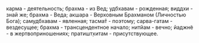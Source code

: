 карма - деятельность; брахма - из Вед; удбхавам - рожденная; виддхи - знай же; брахма - Веда; акшара - Верховным Брахманом (Личностью Бога); самудбхавам - явленная; тасма̄т - поэтому; сарва-гатам - вездесущее; брахма - трансцендентное начало; нитйам - вечно; йаджн̃е - в жертвоприношениях; пратишт̣хитам - присутствующее.